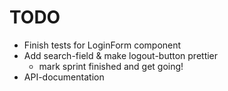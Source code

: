 # TODO

- Finish tests for LoginForm component
- Add search-field & make logout-button prettier
  - mark sprint finished and get going!
- API-documentation
